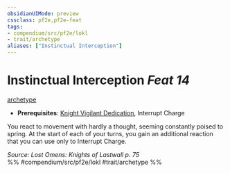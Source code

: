 ```yaml
---
obsidianUIMode: preview
cssclass: pf2e,pf2e-feat
tags:
- compendium/src/pf2e/lokl
- trait/archetype
aliases: ["Instinctual Interception"]
---
```

# Instinctual Interception  *Feat 14*  
[archetype](archetype.md "Archetype Feat Trait")  

- **Prerequisites**: [Knight Vigilant Dedication](knight-vigilant-dedication-locg.md), Interrupt Charge

You react to movement with hardly a thought, seeming constantly poised to spring. At the start of each of your turns, you gain an additional reaction that you can use only to Interrupt Charge.

*Source: Lost Omens: Knights of Lastwall p. 75*  
%% #compendium/src/pf2e/lokl #trait/archetype %%